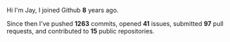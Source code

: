 Hi I'm Jay, I joined Github **8** years ago.

Since then I've pushed **1263** commits, opened **41** issues, submitted **97** pull requests, and contributed to **15** public repositories.
